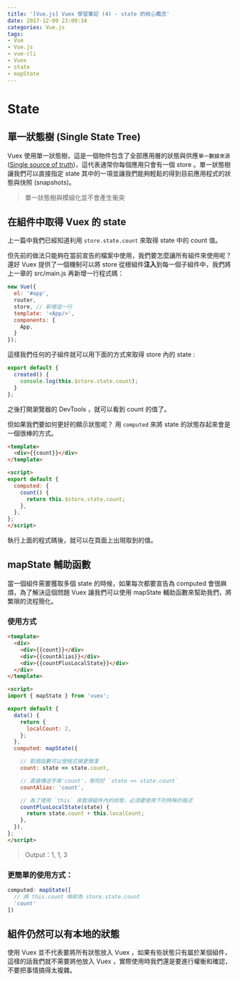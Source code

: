 ```yaml
---
title: '[Vue.js] Vuex 學習筆記 (4) - state 的核心概念'
date: 2017-12-09 23:09:34
categories: Vue.js
tags:
- Vue
- Vue.js
- vue-cli
- Vuex
- state
- mapState
---
```


# State

## 單一狀態樹 (Single State Tree)

Vuex 使用單一狀態樹，這是一個物件包含了全部應用層的狀態與供應`單一數據來源` ([Single source of truth](https://en.wikipedia.org/wiki/Single_source_of_truth))，這代表通常你每個應用只會有一個 store 。單一狀態樹讓我們可以直接指定 state 其中的一項並讓我們能夠輕鬆的得到目前應用程式的狀態與快照 (snapshots)。

<!-- more -->

> 單一狀態樹與模組化並不會產生衝突

## 在組件中取得 Vuex 的 state

上一篇中我們已經知道利用 `store.state.count` 來取得 state 中的 count 值。

但先前的做法只能夠在當前宣告的檔案中使用，我們要怎麼讓所有組件來使用呢？還好 Vuex 提供了一個機制可以將 store 從根組件**注入**到每一個子組件中，我們將上一章的 src/main.js 再新增一行程式碼：

```js
new Vue({
  el: '#app',
  router,
  store, // 新增這一行
  template: '<App/>',
  components: {
    App,
  }
});
```

這樣我們任何的子組件就可以用下面的方式來取得 store 內的 state :

```js any component
export default {
  created() {
    console.log(this.$store.state.count);
  }
};
```

之後打開瀏覽器的 DevTools ，就可以看到 count 的值了。

但如果我們要如何更好的顯示狀態呢？ 用 `computed` 來將 state 的狀態存起來會是一個很棒的方式。

```html
<template>
  <div>{{count}}</div>
</template>

<script>
export default {
  computed: {
    count() {
      return this.$store.state.count;
    },
  },
};
</script>
```

執行上面的程式碼後，就可以在頁面上出現取到的值。

## mapState 輔助函數

當一個組件需要獲取多個 state 的時候，如果每次都要宣告為 computed 會很麻煩，為了解決這個問題 Vuex 讓我們可以使用 mapState 輔助函數來幫助我們，將繁瑣的流程簡化。

### 使用方式

```html
<template>
  <div>
    <div>{{count}}</div>
    <div>{{countAlias}}</div>
    <div>{{countPlusLocalState}}</div>
  </div>
</template>

<script>
import { mapState } from 'vuex';

export default {
  data() {
    return {
      localCount: 2,
    };
  },
  computed: mapState({

    // 箭頭函數可以使程式碼更簡潔
    count: state => state.count,

    // 直接傳送字串'count'，等同於 `state => state.count`
    countAlias: 'count',

    // 為了使用 `this` 來取得組件內的狀態，必須要使用下列特殊的格式
    countPlusLocalState(state) {
      return state.count + this.localCount;
    },
  }),
};
</script>
```

> Output：1, 1, 3

### 更簡單的使用方式：

```js
computed: mapState([
  // 將 this.count 映射為 store.state.count
  'count'
])
```

## 組件仍然可以有本地的狀態

使用 Vuex 並不代表要將所有狀態放入 Vuex ，如果有些狀態只有屬於某個組件，這樣的話我們就不需要將他放入 Vuex ，實際使用時我們還是要進行權衡和確認，不要把事情搞得太複雜。